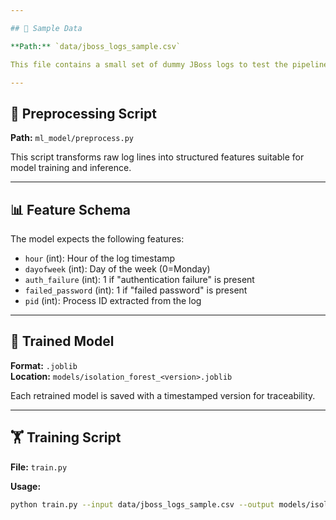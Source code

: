 ```yaml
---

## 🧪 Sample Data

**Path:** `data/jboss_logs_sample.csv`

This file contains a small set of dummy JBoss logs to test the pipeline without needing real-time logs.

---
```


## 🧹 Preprocessing Script

**Path:** `ml_model/preprocess.py`

This script transforms raw log lines into structured features suitable for model training and inference.

---

## 📊 Feature Schema

The model expects the following features:

- `hour` (int): Hour of the log timestamp
- `dayofweek` (int): Day of the week (0=Monday)
- `auth_failure` (int): 1 if "authentication failure" is present
- `failed_password` (int): 1 if "failed password" is present
- `pid` (int): Process ID extracted from the log

---

## 🧠 Trained Model

**Format:** `.joblib`  
**Location:** `models/isolation_forest_<version>.joblib`

Each retrained model is saved with a timestamped version for traceability.

---

## 🏋️ Training Script

**File:** `train.py`

**Usage:**

```bash
python train.py --input data/jboss_logs_sample.csv --output models/isolation_forest_v1.joblib
